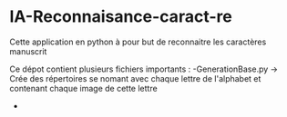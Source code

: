 # IA-Reconnaisance-caract-re
Cette application en python à pour but de reconnaitre les caractères manuscrit

Ce dépot contient plusieurs fichiers importants :
-GenerationBase.py -> Crée des répertoires se nomant avec chaque lettre de l'alphabet et contenant chaque image de cette lettre 

-
